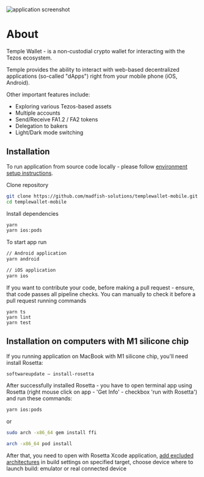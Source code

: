 
![application screenshot](https://github.com/madfish-solutions/templewallet-mobile/blob/master/docs/assets/readmiScreenshot.jpeg?raw=true)

# About

Temple Wallet -  is a non-custodial crypto wallet for interacting with the Tezos ecosystem.

Temple provides the ability to interact with web-based decentralized applications (so-called "dApps") right from your mobile phone (iOS, Android).

Other important features include:
- Exploring various Tezos-based assets
- Multiple accounts
- Send/Receive FA1.2 / FA2  tokens
- Delegation to bakers
- Light/Dark mode switching

## Installation

To run application from source code locally - please follow [environment setup instructions](https://reactnative.dev/docs/environment-setup).

Clone repository
```bash
git clone https://github.com/madfish-solutions/templewallet-mobile.git
cd templewallet-mobile
```

Install dependencies
```bash
yarn
yarn ios:pods
```

To start app run
```bash
// Android application
yarn android

// iOS application
yarn ios
```

If you want to contribute your code, before making a pull request - ensure, that code passes all pipeline checks. You can manually to check it before a pull request running commands
```
yarn ts
yarn lint
yarn test
```


## Installation on computers with M1 silicone chip

If you running application on MacBook with M1 silicone chip, you'll need install Rosetta:

```bash
softwareupdate — install-rosetta
```

After successfully installed Rosetta - you have to open terminal app using Rosetta (right mouse click on app - 'Get Info' - checkbox 'run with Rosetta') and run these commands:

```bash
yarn ios:pods
```

or
```bash
sudo arch -x86_64 gem install ffi

arch -x86_64 pod install
```

After that, you need to open with Rosetta Xcode application, [add excluded architectures](https://khushwanttanwar.medium.com/xcode-12-compilation-errors-while-running-with-ios-14-simulators-5731c91326e9) in build settings on specified target, choose device where to launch build: emulator or real connected device 
